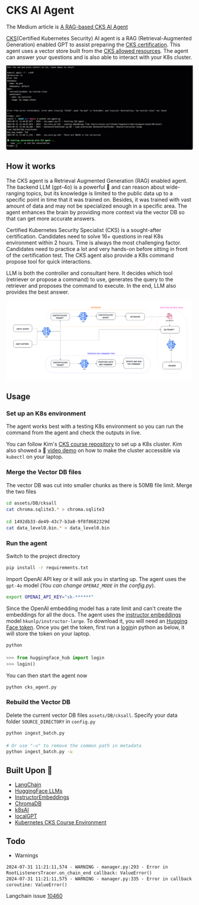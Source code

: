 # CKS AI Agent
The Medium article is [A RAG-based CKS AI Agent](https://medium.com/@yuxiaojian/a-rag-based-cks-ai-agent-b36a377b3457)


[CKS](https://www.cncf.io/training/certification/cks/)(Certified Kubernetes Security) AI agent is a RAG (Retrieval-Augmented Generation) enabled GPT to assist preparing the [CKS certification](https://training.linuxfoundation.org/certification/certified-kubernetes-security-specialist/). This agent uses a vector store built from the [CKS allowed resources](https://docs.linuxfoundation.org/tc-docs/certification/certification-resources-allowed#certified-kubernetes-security-specialist-cks). The agent can answer your questions and is also able to interact with your K8s cluster. 

<p align="center">
  <img src="assets/images/demo.gif">
</p>

## How it works
The CKS agent is a Retrieval Augmented Generation (RAG) enabled agent. The backend LLM (gpt-4o) is a powerful :brain: and can reason about wide-ranging topics, but its knowledge is limited to the public data up to a specific point in time that it was trained on. Besides, it was trained with vast amount of data and may not be specialized enough in a specific area. The agent enhances the brain by providing more context via the vector DB so that can get more accurate answers. 

Certified Kubernetes Security Specialist (CKS) is a sought-after certification. Candidates need to solve 16+ questions in real K8s environment within 2 hours. Time is always the most challenging factor. Candidates need to practice a lot and very hands-on before sitting in front of the certification test. The CKS agent also provide a K8s command propose tool for quick interactions. 

LLM is both the controller and consultant here. It decides which tool (retriever or propose a command) to use, generates the query to the retriever and proposes the command to execute. In the end, LLM also provides the best answer. 


<p align="center">
  <img src="assets/images/howitworks.png">
</p>


## Usage

### Set up an K8s environment
The agent works best with a testing K8s environment so you can run the command from the agent and check the outputs in live. 

You can follow Kim's [CKS course repository](https://github.com/killer-sh/cks-course-environment) to set up a K8s cluster. Kim also showed a 🎥 [video demo](https://youtu.be/d9xfB5qaOfg?t=14642) on how to make the cluster accessible via `kubectl` on your laptop. 

### Merge the Vector DB files
The vector DB was cut into smaller chunks as there is 50MB file limit. Merge the two files
```bash
cd assets/DB/cksall
cat chroma.sqlite3.* > chroma.sqlite3

cd 1492db33-de49-43c7-b3a8-9f8f8682329d
cat data_level0.bin.* > data_level0.bin
```

### Run the agent
Switch to the project directory
```bash
pip install -r requirements.txt
```

Import OpenAI API key or it will ask you in starting up. The agent uses the `gpt-4o` model (*You can change `OPENAI_MODE` in the config.py*). 
```bash 
export OPENAI_API_KEY="sk-******"
```

Since the OpenAI embedding model has a rate limit and can't create the embeddings for all the docs. The agent uses the [instructor embeddings](https://instructor-embedding.github.io/)  model `hkunlp/instructor-large`. To download it, you will need an [Hugging Face token](https://huggingface.co/docs/hub/en/security-tokens). Once you get the token, first run a [login](https://huggingface.co/docs/huggingface_hub/en/quick-start#:~:text=from%20huggingface_hub%20import%20login%0A%3E%3E%3E%20login())in python as below, it will store the token on your laptop.  

```python
python

>>> from huggingface_hub import login
>>> login()
```
You can then start the agent now
```bash
python cks_agent.py
```

### Rebuild the Vector DB
Delete the current vector DB files `assets/DB/cksall`. Specify your data folder `SOURCE_DIRECTORY` in `config.py`
```bash
python ingest_batch.py

# Or use "-u" to remove the common path in metadata
python ingest_batch.py -u
```


## Built Upon 🧩
- [LangChain](https://github.com/hwchase17/langchain)
- [HuggingFace LLMs](https://huggingface.co/models)
- [InstructorEmbeddings](https://instructor-embedding.github.io/)
- [ChromaDB](https://www.trychroma.com/)
- [k8sAI](https://github.com/argon-labs/k8sAI)
- [localGPT](https://github.com/PromtEngineer/localGPT)
- [Kubernetes CKS Course Environment](https://github.com/killer-sh/cks-course-environment)

## Todo

* Warnings
```
2024-07-31 11:21:11,574 - WARNING - manager.py:293 - Error in RootListenersTracer.on_chain_end callback: ValueError()
2024-07-31 11:21:11,575 - WARNING - manager.py:335 - Error in callback coroutine: ValueError()
```
Langchain issue [10460](https://github.com/langchain-ai/langchain/issues/10460)